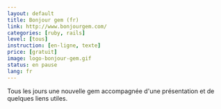 ```yaml
---
layout: default
title: Bonjour gem (fr)
link: http://www.bonjourgem.com/
categories: [ruby, rails]
level: [tous]
instruction: [en-ligne, texte]
price: [gratuit]
image: logo-bonjour-gem.gif
status: en pause
lang: fr
---
```


Tous les jours une nouvelle gem accompagnée d'une présentation et de quelques liens utiles.
